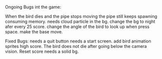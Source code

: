 Ongoing Bugs int the game:

When the bird dies and the pipe stops moving the pipe still keeps spawning consuming memory.
needs cloud particle in the bg.
change the bg to night afer every 25 score.
change the angle of the bird to look up when press space.
make the base move.

Fixed Bugs:
needs a quit button
needs a start screen.
add bird animation sprites
high score.
The bird does not die after going below the camera vision.
Reset score
needs a solid bg.
